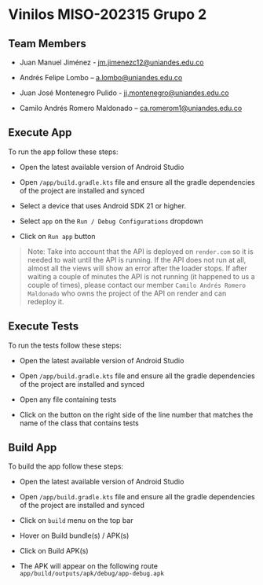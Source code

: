 # Vinilos MISO-202315 Grupo 2

## Team Members

- Juan Manuel Jiménez - jm.jimenezc12@uniandes.edu.co

- Andrés Felipe Lombo – a.lombo@uniandes.edu.co

- Juan José Montenegro Pulido - jj.montenegro@uniandes.edu.co

- Camilo Andrés Romero Maldonado – ca.romerom1@uniandes.edu.co

## Execute App

To run the app follow these steps:

- Open the latest available version of Android Studio

- Open `/app/build.gradle.kts` file and ensure all the gradle dependencies of the project are installed and synced

- Select a device that uses Android SDK 21 or higher.

- Select `app` on the `Run / Debug Configurations` dropdown

- Click on `Run app` button

> Note: Take into account that the API is deployed on `render.com` so it is needed to wait until the API is running.
> If the API does not run at all, almost all the views will show an error after the loader stops.
> If after waiting a couple of minutes the API is not running (it happened to us a couple of times), please contact our member `Camilo Andrés Romero Maldonado` who owns the project of the API on render and can redeploy it.

## Execute Tests

To run the tests follow these steps:

- Open the latest available version of Android Studio

- Open `/app/build.gradle.kts` file and ensure all the gradle dependencies of the project are installed and synced

- Open any file containing tests

- Click on the button on the right side of the line number that matches the name of the class that contains tests

## Build App

To build the app follow these steps:

- Open the latest available version of Android Studio

- Open `/app/build.gradle.kts` file and ensure all the gradle dependencies of the project are installed and synced

- Click on `build` menu on the top bar

- Hover on Build bundle(s) / APK(s)

- Click on Build APK(s)

- The APK will appear on the following route `app/build/outputs/apk/debug/app-debug.apk`

